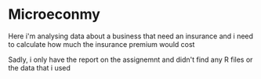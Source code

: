 # Microeconmy
Here i'm analysing data about a business that need an insurance and i need to calculate how much the insurance premium would cost

Sadly, i only have the report on the assignemnt and didn't find any R files or the data that i used

